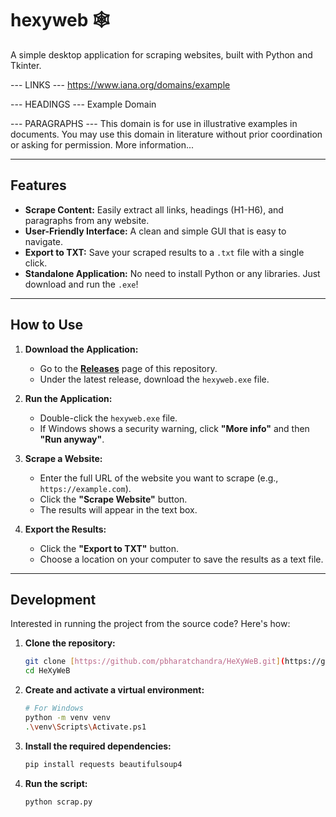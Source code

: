 # hexyweb 🕸️

A simple desktop application for scraping websites, built with Python and Tkinter.

--- LINKS ---
https://www.iana.org/domains/example

--- HEADINGS ---
Example Domain

--- PARAGRAPHS ---
This domain is for use in illustrative examples in documents. You may use this
    domain in literature without prior coordination or asking for permission.
More information...

---

## Features

-   **Scrape Content:** Easily extract all links, headings (H1-H6), and paragraphs from any website.
-   **User-Friendly Interface:** A clean and simple GUI that is easy to navigate.
-   **Export to TXT:** Save your scraped results to a `.txt` file with a single click.
-   **Standalone Application:** No need to install Python or any libraries. Just download and run the `.exe`!

---

## How to Use

1.  **Download the Application:**
    -   Go to the [**Releases**](https://github.com/pbharatchandra/HeXyWeB/releases) page of this repository.
    -   Under the latest release, download the `hexyweb.exe` file.

2.  **Run the Application:**
    -   Double-click the `hexyweb.exe` file.
    -   If Windows shows a security warning, click **"More info"** and then **"Run anyway"**.

3.  **Scrape a Website:**
    -   Enter the full URL of the website you want to scrape (e.g., `https://example.com`).
    -   Click the **"Scrape Website"** button.
    -   The results will appear in the text box.

4.  **Export the Results:**
    -   Click the **"Export to TXT"** button.
    -   Choose a location on your computer to save the results as a text file.

---

## Development

Interested in running the project from the source code? Here's how:

1.  **Clone the repository:**
    ```bash
    git clone [https://github.com/pbharatchandra/HeXyWeB.git](https://github.com/pbharatchandra/HeXyWeB.git)
    cd HeXyWeB
    ```

2.  **Create and activate a virtual environment:**
    ```bash
    # For Windows
    python -m venv venv
    .\venv\Scripts\Activate.ps1
    ```

3.  **Install the required dependencies:**
    ```bash
    pip install requests beautifulsoup4
    ```

4.  **Run the script:**
    ```bash
    python scrap.py
    ```
````
